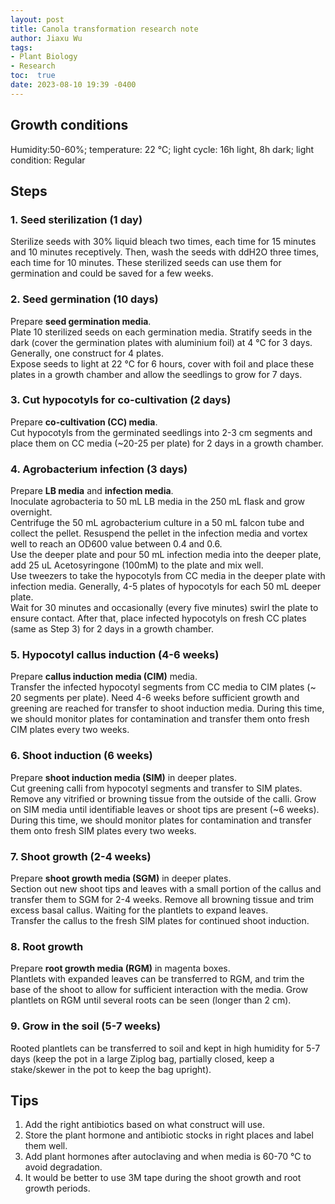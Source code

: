 ```yaml
---
layout: post
title: Canola transformation research note
author: Jiaxu Wu
tags:
- Plant Biology
- Research
toc:  true
date: 2023-08-10 19:39 -0400
---
```

## Growth conditions  
Humidity:50-60%; temperature: 22 °C; light cycle: 16h light, 8h dark; light condition: Regular  

## Steps  

### 1.	Seed sterilization (1 day)  
Sterilize seeds with 30% liquid bleach two times, each time for 15 minutes and 10 minutes receptively. 
Then, wash the seeds with ddH2O three times, each time for 10 minutes. These sterilized seeds can use them for germination and could be saved for a few weeks.  

### 2.	Seed germination (10 days)  
Prepare **seed germination media**.  
Plate 10 sterilized seeds on each germination media. Stratify seeds in the dark (cover the germination plates with aluminium foil) at 4 °C for 3 days. Generally, one construct for 4 plates.  
Expose seeds to light at 22 °C for 6 hours, cover with foil and place these plates in a growth chamber and allow the seedlings to grow for 7 days.  

### 3.	Cut hypocotyls for co-cultivation (2 days)  
Prepare **co-cultivation (CC) media**.  
Cut hypocotyls from the germinated seedlings into 2-3 cm segments and place them on CC media (~20-25 per plate) for 2 days in a growth chamber.  

### 4.	Agrobacterium infection (3 days)  

Prepare **LB media** and **infection media**.  
Inoculate agrobacteria to 50 mL LB media in the 250 mL flask and grow overnight.  
Centrifuge the 50 mL agrobacterium culture in a 50 mL falcon tube and collect the pellet. Resuspend the pellet in the infection media and vortex well to reach an OD600 value between 0.4 and 0.6.  
Use the deeper plate and pour 50 mL infection media into the deeper plate, add 25 uL Acetosyringone (100mM) to the plate and mix well.  
Use tweezers to take the hypocotyls from CC media in the deeper plate with infection media. Generally, 4-5 plates of hypocotyls for each 50 mL deeper plate.  
Wait for 30 minutes and occasionally (every five minutes) swirl the plate to ensure contact. After that, place infected hypocotyls on fresh CC plates (same as Step 3) for 2 days in a growth chamber.  

### 5.	Hypocotyl callus induction (4-6 weeks)  
Prepare **callus induction media (CIM)** media.  
Transfer the infected hypocotyl segments from CC media to CIM plates (~ 20 segments per plate). Need 4-6 weeks before sufficient growth and greening are reached for transfer to shoot induction media. During this time, we should monitor plates for contamination and transfer them onto fresh CIM plates every two weeks.  

### 6.	Shoot induction (6 weeks)  
Prepare **shoot induction media (SIM)** in deeper plates.  
Cut greening calli from hypocotyl segments and transfer to SIM plates. Remove any vitrified or browning tissue from the outside of the calli. Grow on SIM media until identifiable leaves or shoot tips are present (~6 weeks). During this time, we should monitor plates for contamination and transfer them onto fresh SIM plates every two weeks.  

### 7.	Shoot growth (2-4 weeks)  
Prepare **shoot growth media (SGM)** in deeper plates.  
Section out new shoot tips and leaves with a small portion of the callus and transfer them to SGM for 2-4 weeks. Remove all browning tissue and trim excess basal callus. Waiting for the plantlets to expand leaves.  
Transfer the callus to the fresh SIM plates for continued shoot induction.  

### 8.	Root growth  
Prepare **root growth media (RGM)** in magenta boxes.  
Plantlets with expanded leaves can be transferred to RGM, and trim the base of the shoot to allow for sufficient interaction with the media. Grow plantlets on RGM until several roots can be seen (longer than 2 cm).  

### 9.	Grow in the soil (5-7 weeks)  
Rooted plantlets can be transferred to soil and kept in high humidity for 5-7 days (keep the pot in a large Ziplog bag, partially closed, keep a stake/skewer in the pot to keep the bag upright).  

## Tips   
1.	Add the right antibiotics based on what construct will use.  
2.	Store the plant hormone and antibiotic stocks in right places and label them well.  
3.	Add plant hormones after autoclaving and when media is 60-70 °C to avoid degradation.  
4.	It would be better to use 3M tape during the shoot growth and root growth periods.  